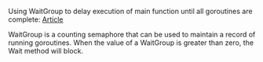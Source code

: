 Using WaitGroup to delay execution of main function until all goroutines are
complete: [Article](https://www.golangprograms.com/advance-programs/how-to-use-waitgroup-to-delay-execution-of-the-main-function-until-after-all-goroutines-are-complete.html)

WaitGroup is a counting semaphore that can be used to maintain a record of 
running goroutines. When the value of a WaitGroup is greater than zero, the 
Wait method will block.
